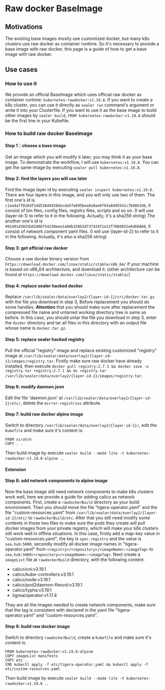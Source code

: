# Raw docker BaseImage

## Motivations

The existing base images mostly use customized docker, but many k8s clusters use raw docker as container runtime. So it's necessary to provide a base image with raw docker, this page is a guide of how to get a base image with raw docker.

## Use cases

### How to use it

We provide an official BaseImage which uses official raw docker as container runtime: `kubernetes-rawdocker:v1.19.8`. If you want to create a k8s cluster, you can use it directly as `sealer run` command's argument or write it into your Clusterfile. If you want to use it as the base image to build other images by `sealer build`, `FROM kubernetes-rawdocker:v1.19.8` should be the first line in your Kubefile.

### How to build raw docker BaseImage

#### Step 1：choose a base image

Get an image which you will modify it later, you may think it as your base image. To demonstrate the workflow, I will use `kubernetes:v1.19.8`. You can get the same image by executing `sealer pull kubernetes:v1.19.8`.

#### Step 2: find the layers you will use later

Find the image layer id by executing `sealer inspect kubernetes:v1.19.8`. There are four layers in this image, and you will only use two of them. The first one's id is `c1aa4aff818df1dd51bd4d28decda5fe695bea8a9ae6f63a8dd5541c7640b3d6`, it consist of bin files, config files, registry files, scripts and so on. (I will use {layer-id-1} to refer to it in the following. Actually, it's a sha256 string) The another one's id is `991491d3025bd1086754230eee1a04b328b3d737424f1e12f708d651e6d66860`, it consist of network component yaml files. (I will use {layer-id-2} to refer to it in the following. Actually, it's also a sha256 string)

#### Step 3: get official raw docker

Choose a raw docker binary version from `https://download.docker.com/linux/static/stable/x86_64/` if your machine is based on x86_64 architecture, and download it. (other architecture can be found at `https://download.docker.com/linux/static/stable/`)

#### Step 4: replace sealer hacked docker

Replace `/var/lib/sealer/data/overlay2/{layer-id-1}/cri/docker.tar.gz` with the file you download in step 3, Before replacement you should do some handles.  **Attention** that you should make sure after replacement the compressed file name and untarred working directory tree is same as before. In this case, you should untar the file you download in step 3, enter the `docker` directory and tar all files in this directory with an output file whose name is `docker.tar.gz`.

#### Step 5: replace sealer hacked registry

Pull the official "registry" image and replace existing customized "registry" image at `/var/lib/sealer/data/overlay2/{layer-id-1}/images/registry.tar`. Firstly make sure raw docker have already installed, then execute `docker pull registry:2.7.1 && docker save -o registry.tar registry:2.7.1 && mv registry.tar /var/lib/sealer/data/overlay2/{layer-id-1}/images/registry.tar`.

#### Step 6: modify daemon.json

Edit the file 'daemon.json' at `/var/lib/sealer/data/overlay2/{layer-id-1}/etc/`, delete the `mirror-registries` attribute.

#### Step 7: build raw docker alpine image

Switch to directory `/var/lib/sealer/data/overlay2/{layer-id-1}/`, edit the `Kubefile` and make sure it's content is:

```shell script
FROM scratch
COPY . .
```

Then build image by execute `sealer build --mode lite -t kubernetes-rawdocker:v1.19.8-alpine .`.

#### Extension

#### Step 8: add network components to alpine image

Now the base image still need network components to make k8s clusters work well, here we provide a guide for adding calico as network components.
First, create a `rawdockerBuild` directory as your build environment. Then you should move the file "tigera-operator.yaml" and the file "custom-resources.yaml" from `/var/lib/sealer/data/overlay2/{layer-id-2}/etc/` to `rawdockerBuild/etc`. After that you still need modify some contents in those two files to make sure the pods they create will pull docker images from your private registry, which will make your k8s clusters still work well in offline situations. In this case, firstly add a map-key value in "custom-resources.yaml", the key is `spec.registry` and the value is `sea.hub:5000`, secondly modify all docker image names in "tigera-operator.yaml" from `<registry>/<repository>/<imageName>:<imageTag>` to `sea.hub:5000/<repository>/<imageName>:<imageTag>`.
Next create a `imageList` file at `rawdockerBuild` directory, with the following content:

- calico/cni:v3.19.1
- calico/kube-controllers:v3.19.1
- calico/node:v3.19.1
- calico/pod2daemon-flexvol:v3.19.1
- calico/typha:v3.19.1
- tigrea/operator:v1.17.4

They are all the images needed to create network components, make sure that the tag is consistent with declared in the yaml file "tigera-operator.yaml" and "custom-resources.yaml".

#### Step 9: build raw docker image

Switch to directory `rawdockerBuild`, create a `Kubefile` and make sure it's content is:

```shell script
FROM kubernetes-rawdocker:v1.19.8-alpine
COPY imageList manifests
COPY etc .
CMD kubectl apply -f etc/tigera-operator.yaml && kubectl apply -f etc/custom-resources.yaml
```

Then build image by execute `sealer build --mode lite -t kubernetes-rawdocker:v1.19.8 .`.